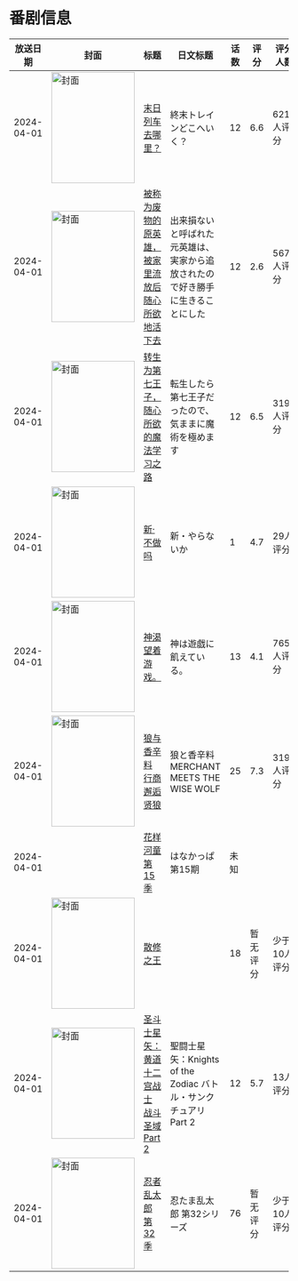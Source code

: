 # 番剧信息

|放送日期|封面|标题|日文标题|话数|评分|评分人数|
|---|---|---|---|---|---|---|
|2024-04-01|<img src="https://lain.bgm.tv/pic/cover/c/96/6c/404809_H2HnH.jpg" alt="封面" style="width:150px;height:200px;object-fit:cover;">|[末日列车去哪里？](https://bangumi.tv/subject/404809)|終末トレインどこへいく？|12|6.6|6219人评分|
|2024-04-01|<img src="https://lain.bgm.tv/pic/cover/c/1a/2c/442176_mWYnq.jpg" alt="封面" style="width:150px;height:200px;object-fit:cover;">|[被称为废物的原英雄，被家里流放后随心所欲地活下去](https://bangumi.tv/subject/442176)|出来損ないと呼ばれた元英雄は、実家から追放されたので好き勝手に生きることにした|12|2.6|567人评分|
|2024-04-01|<img src="https://lain.bgm.tv/pic/cover/c/2b/b7/407133_hGMQM.jpg" alt="封面" style="width:150px;height:200px;object-fit:cover;">|[转生为第七王子，随心所欲的魔法学习之路](https://bangumi.tv/subject/407133)|転生したら第七王子だったので、気ままに魔術を極めます|12|6.5|3191人评分|
|2024-04-01|<img src="https://bangumi.tv/img/no_icon_subject.png" alt="封面" style="width:150px;height:200px;object-fit:cover;">|[新·不做吗](https://bangumi.tv/subject/427427)|新・やらないか|1|4.7|29人评分|
|2024-04-01|<img src="https://lain.bgm.tv/pic/cover/c/2a/6d/365952_Sg7SY.jpg" alt="封面" style="width:150px;height:200px;object-fit:cover;">|[神渴望着游戏。](https://bangumi.tv/subject/365952)|神は遊戯に飢えている。|13|4.1|765人评分|
|2024-04-01|<img src="https://lain.bgm.tv/pic/cover/c/08/df/372010_KBWk9.jpg" alt="封面" style="width:150px;height:200px;object-fit:cover;">|[狼与香辛料 行商邂逅贤狼](https://bangumi.tv/subject/372010)|狼と香辛料 MERCHANT MEETS THE WISE WOLF|25|7.3|3190人评分|
|2024-04-01||[花样河童 第15季](https://bangumi.tv/subject/502500)|はなかっぱ 第15期|未知|||
|2024-04-01|<img src="https://lain.bgm.tv/pic/cover/c/56/78/449363_J40OA.jpg" alt="封面" style="width:150px;height:200px;object-fit:cover;">|[散修之王](https://bangumi.tv/subject/449363)||18|暂无评分|少于10人评分|
|2024-04-01|<img src="https://lain.bgm.tv/pic/cover/c/aa/15/460503_4qq63.jpg" alt="封面" style="width:150px;height:200px;object-fit:cover;">|[圣斗士星矢：黄道十二宫战士 战斗圣域 Part 2](https://bangumi.tv/subject/460503)|聖闘士星矢：Knights of the Zodiac バトル・サンクチュアリ Part 2|12|5.7|13人评分|
|2024-04-01|<img src="https://lain.bgm.tv/pic/cover/c/74/a1/473769_h9T2h.jpg" alt="封面" style="width:150px;height:200px;object-fit:cover;">|[忍者乱太郎 第32季](https://bangumi.tv/subject/473769)|忍たま乱太郎 第32シリーズ|76|暂无评分|少于10人评分|
